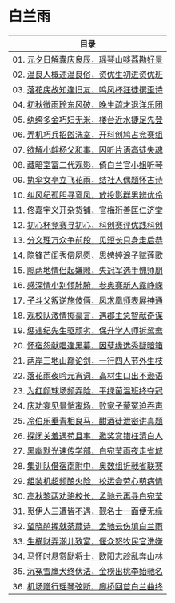 # 白兰雨

|目录|
|-|
|01. [元夕日解囊庆良辰，瑶琴山啖荔勘好景](./docs/1.md)|
|02. [温良人概述温良俗，资优生初进资优班](./docs/2.md)|
|03. [落花庑故知逢旧友，鸣凤杯狂徒撰歪诗](./docs/3.md)|
|04. [初秋微雨聆东风破，晚生疏才退洋乐团](./docs/4.md)|
|05. [纨绔多金巧妇无米，楼台近水捷足先登](./docs/5.md)|
|06. [弄机巧兵招盥洗室，开科创鸠占竞赛组](./docs/6.md)|
|07. [欲解小衅杨父和事，因听片语高徒失魂](./docs/7.md)|
|08. [藏暗室富二代观影，倚白兰官小姐听琴](./docs/8.md)|
|09. [执伞女亭立飞花雨，结社人偶题怀古诗](./docs/9.md)|
|10. [纠风纪孤胆寻鸾凤，放投影群男辨优伶](./docs/10.md)|
|11. [佟嘉宇义开杂货铺，官梅珩善匡仁济堂](./docs/11.md)|
|12. [初心杯竞赛寻初心，科创赛评优践科创](./docs/12.md)|
|13. [分文理万众争前段，见短长只身走后恭](./docs/13.md)|
|14. [隐锋芒闺秀偿夙愿，思娉婷浪子赋莲歌](./docs/14.md)|
|15. [隔两地情侣起嫌隙，失冠军选手愧师朋](./docs/15.md)|
|16. [感深情小别倾肺腑，参奥赛新人露峥嵘](./docs/16.md)|
|17. [子斗父叛逆施伎俩，凤求凰师表展神通](./docs/17.md)|
|18. [观校队激情掷豪言，遇郡主急智献奇谋](./docs/18.md)|
|19. [惩违纪先生驱顽劣，保升学人师拆鸳鸯](./docs/19.md)|
|20. [怀宿怨献唱逢黑幕，因孽缘选秀疑暗箱](./docs/20.md)|
|21. [两岸三地山巅论剑，一行四人节外生枝](./docs/21.md)|
|22. [落花雨夜吟元宵词，高材生口出不逊语](./docs/22.md)|
|23. [为红颜球场频弄险，平绿茵温班终夺冠](./docs/23.md)|
|24. [庆功宴见景悄离场，败家子蒙冤迫吞声](./docs/24.md)|
|25. [冷伯乐垂青相良马，酣酒徒泄密讲真题](./docs/25.md)|
|26. [探闭关羞遇苟且事，邀奖赏错枉清白人](./docs/26.md)|
|27. [黑幽默光速传学部，白宛莹雨夜走省城](./docs/27.md)|
|28. [集训队借宿南附中，奥数组折戟省联赛](./docs/28.md)|
|29. [组装机超频酿火险，校运会劳心萌病情](./docs/29.md)|
|30. [高秋黎两劝骆校长，孟驰云再寻白宛莹](./docs/30.md)|
|31. [觅伊人三遭皆不遇，觐名士一面便无缘](./docs/31.md)|
|32. [望晓鹃挥就荼蘼诗，孟驰云伤填白兰雨](./docs/32.md)|
|33. [生横财弄潮儿致富，偃众怒牧民官洗嫌](./docs/33.md)|
|34. [马怀时悬赏励将士，欧阳志趁乱奔山林](./docs/34.md)|
|35. [沉冤雪鹰犬终伏法，金榜出桃李始驰名](./docs/35.md)|
|36. [机场赠行瑶琴弦断，廊桥回首白兰曲终](./docs/36.md)|
